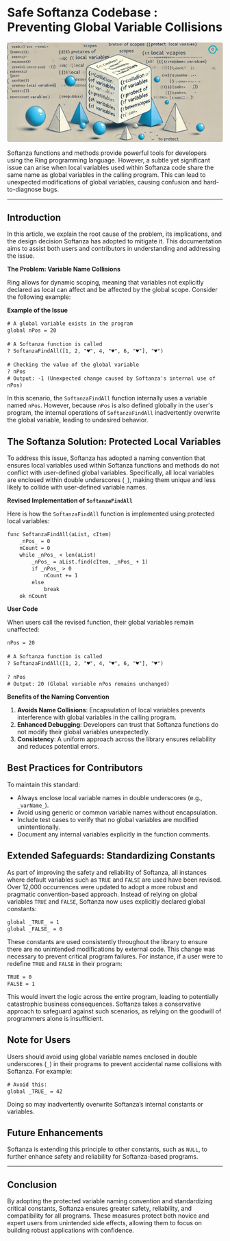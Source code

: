 # Safe Softanza Codebase : Preventing Global Variable Collisions
![Safe Softanza Codebase, by Microsot Image AI](../images/stz-varnames-collision.jpg)

Softanza functions and methods provide powerful tools for developers using the Ring programming language. However, a subtle yet significant issue can arise when local variables used within Softanza code share the same name as global variables in the calling program. This can lead to unexpected modifications of global variables, causing confusion and hard-to-diagnose bugs.

---

## Introduction

In this article, we explain the root cause of the problem, its implications, and the design decision Softanza has adopted to mitigate it. This documentation aims to assist both users and contributors in understanding and addressing the issue.

**The Problem: Variable Name Collisions**

Ring allows for dynamic scoping, meaning that variables not explicitly declared as local can affect and be affected by the global scope. Consider the following example:

**Example of the Issue**

```ring
# A global variable exists in the program
global nPos = 20

# A Softanza function is called
? SoftanzaFindAll([1, 2, "♥", 4, "♥", 6, "♥"], "♥")

# Checking the value of the global variable
? nPos
# Output: -1 (Unexpected change caused by Softanza's internal use of nPos)
```

In this scenario, the `SoftanzaFindAll` function internally uses a variable named `nPos`. However, because `nPos` is also defined globally in the user's program, the internal operations of `SoftanzaFindAll` inadvertently overwrite the global variable, leading to undesired behavior.

## The Softanza Solution: Protected Local Variables

To address this issue, Softanza has adopted a naming convention that ensures local variables used within Softanza functions and methods do not conflict with user-defined global variables. Specifically, all local variables are enclosed within double underscores (`_`), making them unique and less likely to collide with user-defined variable names.

**Revised Implementation of `SoftanzaFindAll`**

Here is how the `SoftanzaFindAll` function is implemented using protected local variables:

```ring
func SoftanzaFindAll(aList, cItem)
    _nPos_ = 0
    nCount = 0
    while _nPos_ < len(aList)
        _nPos_ = aList.find(cItem, _nPos_ + 1)
        if _nPos_ > 0
            nCount += 1
        else
            break
    ok nCount
```

**User Code**

When users call the revised function, their global variables remain unaffected:

```ring
nPos = 20

# A Softanza function is called
? SoftanzaFindAll([1, 2, "♥", 4, "♥", 6, "♥"], "♥")

? nPos
# Output: 20 (Global variable nPos remains unchanged)
```

**Benefits of the Naming Convention**

1. **Avoids Name Collisions**: Encapsulation of local variables prevents interference with global variables in the calling program.
2. **Enhanced Debugging**: Developers can trust that Softanza functions do not modify their global variables unexpectedly.
3. **Consistency**: A uniform approach across the library ensures reliability and reduces potential errors.

## Best Practices for Contributors

To maintain this standard:
- Always enclose local variable names in double underscores (e.g., `_varName_`).
- Avoid using generic or common variable names without encapsulation.
- Include test cases to verify that no global variables are modified unintentionally.
- Document any internal variables explicitly in the function comments.

## Extended Safeguards: Standardizing Constants

As part of improving the safety and reliability of Softanza, all instances where default variables such as `TRUE` and `FALSE` are used have been revised. Over 12,000 occurrences were updated to adopt a more robust and pragmatic convention-based approach. Instead of relying on global variables `TRUE` and `FALSE`, Softanza now uses explicitly declared global constants:

```ring
global _TRUE_ = 1
global _FALSE_ = 0
```

These constants are used consistently throughout the library to ensure there are no unintended modifications by external code. This change was necessary to prevent critical program failures. For instance, if a user were to redefine `TRUE` and `FALSE` in their program:

```ring
TRUE = 0
FALSE = 1
```

This would invert the logic across the entire program, leading to potentially catastrophic business consequences. Softanza takes a conservative approach to safeguard against such scenarios, as relying on the goodwill of programmers alone is insufficient.

## Note for Users

Users should avoid using global variable names enclosed in double underscores (`_`) in their programs to prevent accidental name collisions with Softanza. For example:

```ring
# Avoid this:
global _TRUE_ = 42
```

Doing so may inadvertently overwrite Softanza’s internal constants or variables.

## Future Enhancements

Softanza is extending this principle to other constants, such as `NULL`, to further enhance safety and reliability for Softanza-based programs.

---

## Conclusion

By adopting the protected variable naming convention and standardizing critical constants, Softanza ensures greater safety, reliability, and compatibility for all programs. These measures protect both novice and expert users from unintended side effects, allowing them to focus on building robust applications with confidence.


